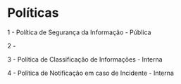 # Políticas

1 - Política de Segurança da Informação - Pública

2 -&#x20;

3 - Política de Classificação de Informações - Interna

4 - Política de Notificação em caso de Incidente - Interna

